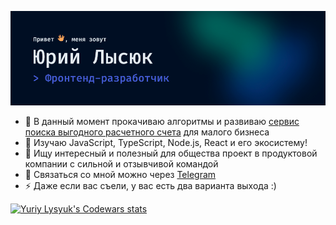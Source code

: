 ![Привет, Я Юрий Лысюк — Фронтенд-разработчик](header-ru.png 'Юрий Лысюк — Фронтенд-разработчик')

- 💪 В данный момент прокачиваю алгоритмы и развиваю [сервис поиска выгодного расчетного счета](https://rko.guru) для малого бизнеса
- 🌱 Изучаю JavaScript, TypeScript, Node.js, React и его экосистему!
- 👯 Ищу интересный и полезный для общества проект в продуктовой компании с сильной и отзывчивой командой
- 🔎 Связаться со мной можно через [Telegram](https://t.me/YuriyLysyuk)
- ⚡ Даже если вас съели, у вас есть два варианта выхода :)

<a href="https://www.codewars.com/users/YuriyLysyuk" target="_blank">![ Yuriy Lysyuk's Codewars stats](https://www.codewars.com/users/YuriyLysyuk/badges/large)</a>
